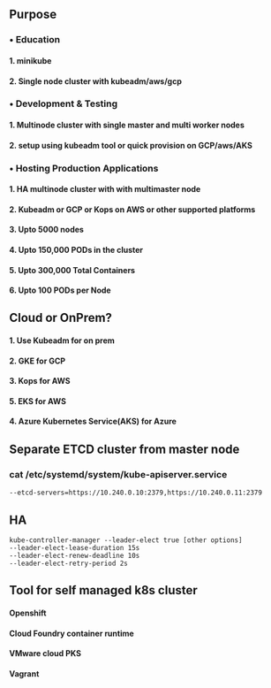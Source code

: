 ## Purpose

### • Education
#### 1. minikube
#### 2. Single node cluster with kubeadm/aws/gcp

### • Development & Testing
#### 1. Multinode cluster with single master and multi worker nodes
#### 2. setup using kubeadm tool or quick provision on GCP/aws/AKS

### • Hosting Production Applications
#### 1. HA multinode cluster with with multimaster node
#### 2. Kubeadm or GCP or Kops on AWS or other supported platforms
#### 3. Upto 5000 nodes
#### 4. Upto 150,000 PODs in the cluster
#### 5. Upto 300,000 Total Containers
#### 6. Upto 100 PODs per Node

## Cloud or OnPrem?
#### 1. Use Kubeadm for on prem
#### 2. GKE for GCP
#### 3. Kops for AWS
#### 5. EKS for AWS
#### 4. Azure Kubernetes Service(AKS) for Azure

## Separate ETCD cluster from master node
### cat /etc/systemd/system/kube-apiserver.service
```
--etcd-servers=https://10.240.0.10:2379,https://10.240.0.11:2379
```
## HA
```
kube-controller-manager --leader-elect true [other options]
--leader-elect-lease-duration 15s
--leader-elect-renew-deadline 10s
--leader-elect-retry-period 2s
```

## Tool for self managed k8s cluster
#### Openshift
#### Cloud Foundry container runtime
#### VMware cloud PKS
#### Vagrant